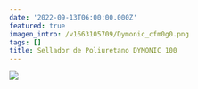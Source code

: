 ```yaml
---
date: '2022-09-13T06:00:00.000Z'
featured: true
imagen_intro: /v1663105709/Dymonic_cfm0g0.png
tags: []
title: Sellador de Poliuretano DYMONIC 100
---
```


![](https://res.cloudinary.com/novatec/v1663105709/Dymonic_cfm0g0.png)
